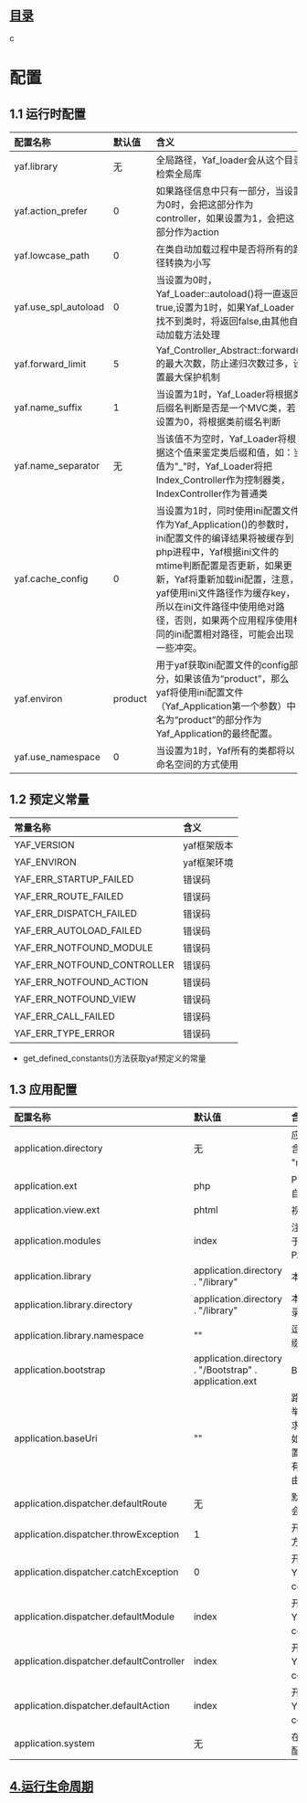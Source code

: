 ## [目录](https://github.com/yuncopy/yafr/blob/master/docs/index.md)


c

# 配置

## 1.1 运行时配置
|配置名称|默认值|含义|
|:-----|:--- |:---|
|yaf.library|无|全局路径，Yaf_loader会从这个目录检索全局库|
|yaf.action_prefer|0|如果路径信息中只有一部分，当设置为0时，会把这部分作为controller，如果设置为1，会把这部分作为action|
|yaf.lowcase_path|0|在类自动加载过程中是否将所有的路径转换为小写|
|yaf.use_spl_autoload|0|当设置为0时，Yaf_Loader::autoload()将一直返回true,设置为1时，如果Yaf_Loader找不到类时，将返回false,由其他自动加载方法处理|
|yaf.forward_limit|5|Yaf_Controller_Abstract::forward()的最大次数，防止递归次数过多，设置最大保护机制|
|yaf.name_suffix|1|当设置为1时，Yaf_Loader将根据类后缀名判断是否是一个MVC类，若设置为0，将根据类前缀名判断|
|yaf.name_separator|无|当该值不为空时，Yaf_Loader将根据这个值来鉴定类后缀和值，如：当值为"_"时，Yaf_Loader将把Index_Controller作为控制器类，IndexController作为普通类|
|yaf.cache_config|0|当设置为1时，同时使用ini配置文件作为Yaf_Application()的参数时，ini配置文件的编译结果将被缓存到php进程中，Yaf根据ini文件的mtime判断配置是否更新，如果更新，Yaf将重新加载ini配置，注意，yaf使用ini文件路径作为缓存key，所以在ini文件路径中使用绝对路径，否则，如果两个应用程序使用相同的ini配置相对路径，可能会出现一些冲突。|
|yaf.environ|product|用于yaf获取ini配置文件的config部分，如果该值为“product”，那么yaf将使用ini配置文件（Yaf_Application第一个参数）中名为“product”的部分作为Yaf_Application的最终配置。|
|yaf.use_namespace|0|当设置为1时，Yaf所有的类都将以命名空间的方式使用|

## 1.2 预定义常量

|常量名称|含义|
|:-----|:---|
|YAF_VERSION|yaf框架版本|
|YAF_ENVIRON|yaf框架环境|
|YAF_ERR_STARTUP_FAILED|错误码|
|YAF_ERR_ROUTE_FAILED|错误码|
|YAF_ERR_DISPATCH_FAILED|错误码|
|YAF_ERR_AUTOLOAD_FAILED|错误码|
|YAF_ERR_NOTFOUND_MODULE|错误码|
|YAF_ERR_NOTFOUND_CONTROLLER|错误码|
|YAF_ERR_NOTFOUND_ACTION|错误码|
|YAF_ERR_NOTFOUND_VIEW|错误码|
|YAF_ERR_CALL_FAILED|错误码|
|YAF_ERR_TYPE_ERROR|错误码|

*  get_defined_constants()方法获取yaf预定义的常量

## 1.3 应用配置

|配置名称|默认值|含义|
|:-----|:----|:---|
|application.directory|无|应用程序的目录，包含"controllers", "views", "models", "plugins"等子目录|
|application.ext|php|PHP脚本的扩展名，Yaf_Loader自动加载类的时候需要用到它|
|application.view.ext|phtml|视图模板扩展名|
|application.modules|index|注册的模块列表，以逗号分隔，用于路由处理，特别是当PATH_INFO超过三段的时候|
|application.library|application.directory . "/library"|本地类库的目录|
|application.library.directory|application.directory . "/library"|本地类库的目录,application.library的别名|
|application.library.namespace|""|逗号分隔的本地类库命名空间前缀，Yaf2.1.6以后加入|
|application.bootstrap|application.directory . "/Bootstrap" . application.ext|Bootstrap类脚本文件的绝对路径|
|application.baseUri|""|路由处理中需要忽略的路径前缀。举个例子，请求"/prefix/controller/action"时。如果你将application.baseUri设置为"/prefix"，那么只有"/controller/action"会被当做路由路径。通常不需要设置此值。|
|application.dispatcher.defaultRoute|无|默认路由，如果未指定，静态路由会被当做是默认路由|
|application.dispatcher.throwException|1|开启此项，Yaf会在发生错误的地方抛出异常。|
|application.dispatcher.catchException|0|开启此项，如果有未捕获的异常，Yaf将会把它定向到Error controller, Error Action。|
|application.dispatcher.defaultModule|index|开启此项，如果有未捕获的异常，Yaf将会把它定向到Error controller, Error Action。|
|application.dispatcher.defaultController|index|开启此项，如果有未捕获的异常，Yaf将会把它定向到Error controller, Error Action。|
|application.dispatcher.defaultAction|index|开启此项，如果有未捕获的异常，Yaf将会把它定向到Error controller, Error Action。|
|application.system|无|在application.ini中设置Yaf运行时配置|

## [4.运行生命周期](https://github.com/yuncopy/yafr/blob/master/docs/yaf/4.运行生命周期.md)